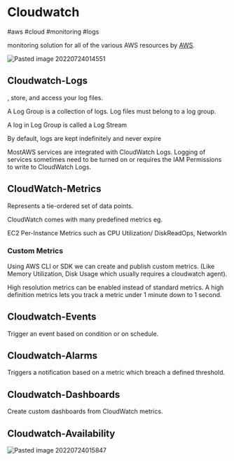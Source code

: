 # Cloudwatch
#aws #cloud  #monitoring #logs 

monitoring solution for all of the various AWS resources by [AWS](AWS/AWS.md).

![Pasted image 20220724014551](AWS/--%20Monitoring%20--/Pasted%20image%2020220724014551.png)


## Cloudwatch-Logs
, store, and access your log files.


A Log Group is a collection of logs. Log files must belong to a log group.

A log in Log Group is called a Log Stream

By default, logs are kept indefinitely and never expire

MostAWS services are integrated with CloudWatch Logs.
Logging of services sometimes need to be turned on or requires the IAM Permissions to write to CloudWatch Logs.

## CloudWatch-Metrics
Represents a tie-ordered set of data points.

CloudWatch comes with many predefined metrics eg.

EC2 Per-Instance Metrics
such as CPU Utilization/ DiskReadOps, NetworkIn

### Custom Metrics
Using AWS CLI or SDK we can create and publish custom metrics. (Like Memory Utilization, Disk Usage which usually requires a cloudwatch agent).

High resolution metrics can be enabled instead of standard metrics. A high definition metrics lets you track a metric under 1 minute down to 1 second. 


## Cloudwatch-Events

Trigger an event based on condition or on schedule.


## Cloudwatch-Alarms
Triggers a notification based on a metric which breach a defined threshold. 


## Cloudwatch-Dashboards
Create custom dashboards from CloudWatch metrics.


## Cloudwatch-Availability



![Pasted image 20220724015847](AWS/--%20Monitoring%20--/Pasted%20image%2020220724015847.png)
